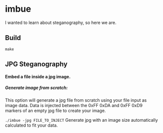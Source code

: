# imbue
I wanted to learn about steganography, so here we are.
## Build
```
make
```
## JPG Steganography
#### Embed a file inside a jpg image.
##### Generate image from scratch:
This option will generate a jpg file from scratch using your file input as image data. Data is injected between the 0xFF 0xDA and 0xFF 0xD9 markers of an empty jpg file to create your image.

`./imbue -jpg FILE_TO_INJECT` Generate jpg with an image size automatically calculated to fit your data.
